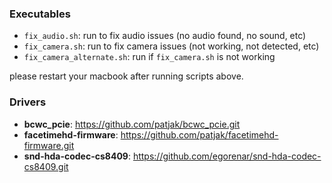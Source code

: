 ### Executables

- `fix_audio.sh`: run to fix audio issues (no audio found, no sound, etc)
- `fix_camera.sh`: run to fix camera issues (not working, not detected, etc)
- `fix_camera_alternate.sh`: run if `fix_camera.sh` is not working

please restart your macbook after running scripts above.

### Drivers

- **bcwc_pcie**: https://github.com/patjak/bcwc_pcie.git
- **facetimehd-firmware**: https://github.com/patjak/facetimehd-firmware.git
- **snd-hda-codec-cs8409**: https://github.com/egorenar/snd-hda-codec-cs8409.git
